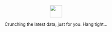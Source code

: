 <p align="center">
  <br/>
  <br/>
  <br/>
  <br/>
  <br/>
  <br/>
	<img src="https://enterprise.github.com/assets/spinners/octocat-spinner-128-26a44333917854c6794d55eac947b1277fced54f1f60c5df5d93431db8753bc5.gif" width="40" height="40" />
	<div align="center">Crunching the latest data, just for you. Hang tight...</div>
  <br/>
  <br/>
  <br/>
  <br/>
  <br/>
  <br/>
</p>
